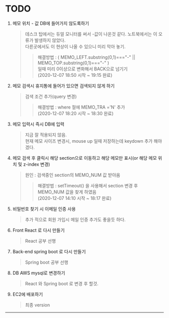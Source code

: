 # TODO

1. 메모 위치 - 값 DB에 들어가지 않도록하기
   > 데스크 탑에서는 듀얼 모니터를 써서 -값이 나온것 같다. 노트북에서는 이 오류가 발생하지 않았다.<br>
   > 다른곳에서도 이 현상이 나올 수 있으니 미리 막아 놓기.
   >> 해결방법 : ( MEMO_LEFT.substring(0,1)==="-"  || MEMO_TOP.substring(0,1)==="-" ) <br>
   >>일때 미리 0이상으로 변화해서 BACK으로 넘기기 <br>
   >> (2020-12-07 18:50 시작 ~ 19:15 완료)
2. 메모 검색시 휴지통에 들어가 있으면 검색되지 않게 하기
   > 검색 조건 추가(query 변경)
   >> 해결방법 : where 절에 MEMO_TRA ='N' 추가<br>
   >> (2020-12-07 18:20 시작 ~ 18:30 완료)<br>
3. 메모 입력시 즉시 DB에 입력
   >지금 잘 적용되지 않음.<br>
   >현재 메모 사이즈 변경시, mouse up 일때 저장하는데 keydown 추가 해야 겠다.
3. 메모 검색 후 클릭시 해당 section으로 이동하고 해당 메모만 표시(or 해당 메모 위치 및 z-index 변경)
   > 원인 : 검색중인 section의 MEMO_NUM 값 받아옴<br>
   >> 해결방법 : setTimeout() 을 사용해서 section 변경 후 MEMO_NUM 값을 찾게 하였음<br>
   > (2020-12-07 14:10 시작 ~ 18:17 완료)<br>
4. 비밀번호 찾기 시 이메일 인증 사용
   > 추가 적으로 회원 가입시 메일 인증 추가도 좋을듯 하다.
5. Front React 로 다시 만들기
   > React 공부 선행
6. Back-end spring boot 로 다시 만들기
   > Spring boot 공부 선행
7. DB AWS mysql로 변경하기
   > React 와 Spring boot 로 변경 후 할것.
8. EC2에 배포하기
   > 최종 version
   

-------------------

